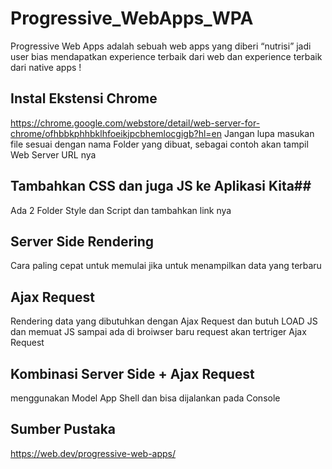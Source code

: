 # Progressive_WebApps_WPA #
Progressive Web Apps adalah sebuah web apps yang diberi “nutrisi” jadi user bias mendapatkan experience terbaik dari web dan experience terbaik dari native apps
!

## Instal Ekstensi Chrome ##
https://chrome.google.com/webstore/detail/web-server-for-chrome/ofhbbkphhbklhfoeikjpcbhemlocgigb?hl=en
Jangan lupa masukan file sesuai dengan nama Folder yang dibuat, sebagai contoh akan tampil Web Server URL nya 

## Tambahkan CSS dan juga JS ke Aplikasi Kita##
Ada 2 Folder Style dan Script dan tambahkan link nya

## Server Side Rendering ##
Cara paling cepat untuk memulai jika untuk menampilkan data yang terbaru

## Ajax Request ##
Rendering data yang dibutuhkan dengan Ajax Request dan butuh LOAD JS dan memuat JS sampai ada di broiwser baru request akan tertriger Ajax Request

## Kombinasi Server Side + Ajax Request ##
menggunakan Model App Shell dan bisa dijalankan pada Console

## Sumber Pustaka ##
https://web.dev/progressive-web-apps/
